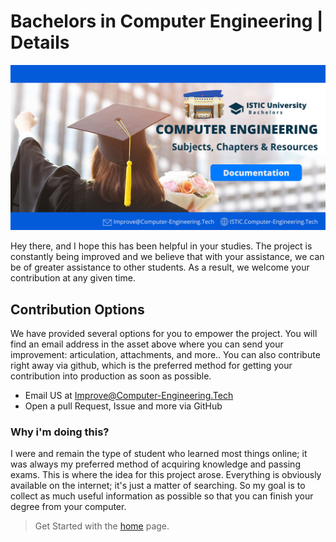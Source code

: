 # Bachelors in Computer Engineering | Details

![Banner](images/banner.png)

Hey there, and I hope this has been helpful in your studies. The project is constantly being improved and we believe that with your assistance, we can be of greater assistance to other students. As a result, we welcome your contribution at any given time.




## Contribution Options
We have provided several options for you to empower the project.
You will find an email address in the asset above where you can send your improvement: articulation, attachments, and more.. You can also contribute right away via github, which is the preferred method for getting your contribution into production as soon as possible.

- Email US at Improve@Computer-Engineering.Tech
- Open a pull Request, Issue and more via GitHub




### Why i'm doing this?
I were and remain the type of student who learned most things online; it was always my preferred method of acquiring knowledge and passing exams. This is where the idea for this project arose. Everything is obviously available on the internet; it's just a matter of searching. So my goal is to collect as much useful information as possible so that you can finish your degree from your computer. 
  


> Get Started with the [home](home) page.
